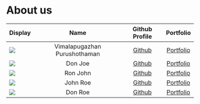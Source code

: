 # About us

Display |             Name             | Github Profile | Portfolio 
--------|:----------------------------:|:--------------:|:---------:
![](https://cdn.discordapp.com/attachments/1024235699383308330/1215341390079201290/vimal-face.jpg?ex=65fc65df&is=65e9f0df&hm=fc7cfc6e9a3a28b7f15cf3115433685feda82277d24c8a687d649af1949553bf&) | Vimalapugazhan Purushothaman | [Github](https://github.com/vimalapugazhan) | [Portfolio](docs/team/johndoe.md)
![](https://via.placeholder.com/100.png?text=Photo) |           Don Joe            | [Github](https://github.com/) | [Portfolio](docs/team/johndoe.md)
![](https://via.placeholder.com/100.png?text=Photo) |           Ron John           | [Github](https://github.com/) | [Portfolio](docs/team/johndoe.md)
![](https://via.placeholder.com/100.png?text=Photo) |           John Roe           | [Github](https://github.com/) | [Portfolio](docs/team/johndoe.md)
![](https://via.placeholder.com/100.png?text=Photo) |           Don Roe            | [Github](https://github.com/) | [Portfolio](docs/team/johndoe.md)
